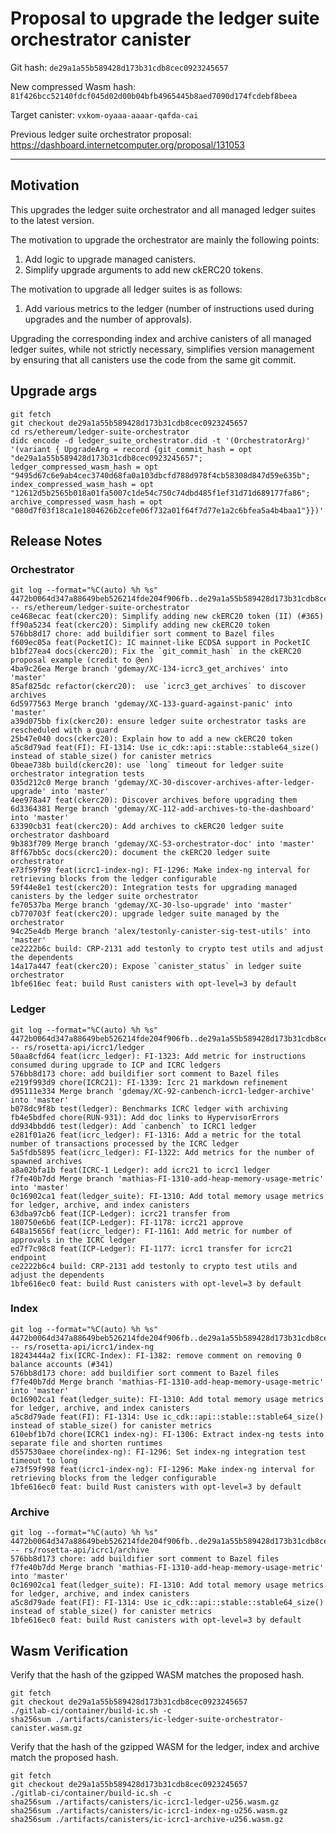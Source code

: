# Proposal to upgrade the ledger suite orchestrator canister

Git hash: `de29a1a55b589428d173b31cdb8cec0923245657`

New compressed Wasm hash: `81f426bcc52140fdcf045d02d00b04bfb4965445b8aed7090d174fcdebf8beea`

Target canister: `vxkom-oyaaa-aaaar-qafda-cai`

Previous ledger suite orchestrator proposal: https://dashboard.internetcomputer.org/proposal/131053

---

## Motivation

This upgrades the ledger suite orchestrator and all managed ledger suites to the latest version.

The motivation to upgrade the orchestrator are mainly the following points:
1. Add logic to upgrade managed canisters.
2. Simplify upgrade arguments to add new ckERC20 tokens.

The motivation to upgrade all ledger suites is as follows:
1. Add various metrics to the ledger (number of instructions used during upgrades and the number of approvals).

Upgrading the corresponding index and archive canisters of all managed ledger suites, while not strictly necessary, simplifies version management by ensuring that all canisters use the code from the same git commit.


## Upgrade args

```
git fetch
git checkout de29a1a55b589428d173b31cdb8cec0923245657
cd rs/ethereum/ledger-suite-orchestrator
didc encode -d ledger_suite_orchestrator.did -t '(OrchestratorArg)' '(variant { UpgradeArg = record {git_commit_hash = opt "de29a1a55b589428d173b31cdb8cec0923245657"; ledger_compressed_wasm_hash = opt "9495d67c6e9ab4cec3740d68fa0a103dbcfd788d978f4cb58308d847d59e635b"; index_compressed_wasm_hash = opt "12612d5b2565b018a01fa5007c1de54c750c74dbd485f1ef31d71d689177fa86"; archive_compressed_wasm_hash = opt "080d7f03f18ca1e1804626b2cefe06f732a01f64f7d77e1a2c6bfea5a4b4baa1"}})'
```

## Release Notes

### Orchestrator

```
git log --format="%C(auto) %h %s" 4472b0064d347a88649beb526214fde204f906fb..de29a1a55b589428d173b31cdb8cec0923245657 -- rs/ethereum/ledger-suite-orchestrator
ce468ecac feat(ckerc20): Simplify adding new ckERC20 token (II) (#365)
ff90a5234 feat(ckerc20): Simplify adding new ckERC20 token
576bb8d17 chore: add buildifier sort comment to Bazel files
f609ec05a feat(PocketIC): IC mainnet-like ECDSA support in PocketIC
b1bf27ea4 docs(ckerc20): Fix the `git_commit_hash` in the ckERC20 proposal example (credit to @en)
4ba9c26ea Merge branch 'gdemay/XC-134-icrc3_get_archives' into 'master'
85af825dc refactor(ckerc20):  use `icrc3_get_archives` to discover archives
6d5977563 Merge branch 'gdemay/XC-133-guard-against-panic' into 'master'
a39d075bb fix(ckerc20): ensure ledger suite orchestrator tasks are rescheduled with a guard
25b47e040 docs(ckerc20): Explain how to add a new ckERC20 token
a5c8d79ad feat(FI): FI-1314: Use ic_cdk::api::stable::stable64_size() instead of stable_size() for canister metrics
0beae738b build(ckerc20): use `long` timeout for ledger suite orchestrator integration tests
035d212c0 Merge branch 'gdemay/XC-30-discover-archives-after-ledger-upgrade' into 'master'
4ee978a47 feat(ckerc20): Discover archives before upgrading them
6d3364381 Merge branch 'gdemay/XC-112-add-archives-to-the-dashboard' into 'master'
63390cb31 feat(ckerc20): Add archives to ckERC20 ledger suite orchestrator dashboard
9b383f709 Merge branch 'gdemay/XC-53-orchestrator-doc' into 'master'
8ff67bb5c docs(ckerc20): document the ckERC20 ledger suite orchestrator
e73f59f99 feat(icrc1-index-ng): FI-1296: Make index-ng interval for retrieving blocks from the ledger configurable
59f44e8e1 test(ckerc20): Integration tests for upgrading managed canisters by the ledger suite orchestrator
fe70537ba Merge branch 'gdemay/XC-30-lso-upgrade' into 'master'
cb770703f feat(ckerc20): upgrade ledger suite managed by the orchestrator
94c25e4db Merge branch 'alex/testonly-canister-sig-test-utils' into 'master'
ce2222b6c build: CRP-2131 add testonly to crypto test utils and adjust the dependents
14a17a447 feat(ckerc20): Expose `canister_status` in ledger suite orchestrator
1bfe616ec feat: build Rust canisters with opt-level=3 by default
 ```

### Ledger

```
git log --format="%C(auto) %h %s" 4472b0064d347a88649beb526214fde204f906fb..de29a1a55b589428d173b31cdb8cec0923245657 -- rs/rosetta-api/icrc1/ledger
50aa8cfd64 feat(icrc_ledger): FI-1323: Add metric for instructions consumed during upgrade to ICP and ICRC ledgers
576bb8d173 chore: add buildifier sort comment to Bazel files
e219f993d9 chore(ICRC21): FI-1339: Icrc 21 markdown refinement
d95111e334 Merge branch 'gdemay/XC-92-canbench-icrc1-ledger-archive' into 'master'
b078dc9f8b test(ledger): Benchmarks ICRC ledger with archiving
fb4e5bdfed chore(RUN-931): Add doc links to HypervisorErrors
dd934bbdd6 test(ledger): Add `canbench` to ICRC1 ledger
e281f01a26 feat(icrc_ledger): FI-1316: Add a metric for the total number of transactions processed by the ICRC ledger
5a5fdb5895 feat(icrc_ledger): FI-1322: Add metrics for the number of spawned archives
a8a02bfa1b feat(ICRC-1 Ledger): add icrc21 to icrc1 ledger
f7fe40b7dd Merge branch 'mathias-FI-1310-add-heap-memory-usage-metric' into 'master'
0c16902ca1 feat(ledger_suite): FI-1310: Add total memory usage metrics for ledger, archive, and index canisters
63dba97cb6 feat(ICP-Ledger): icrc21 transfer from
180750e6b6 feat(ICP-Ledger): FI-1178: icrc21 approve
648a15656f feat(icrc_ledger): FI-1161: Add metric for number of approvals in the ICRC ledger
ed7f7c98c8 feat(ICP-Ledger): FI-1177: icrc1 transfer for icrc21 endpoint
ce2222b6c4 build: CRP-2131 add testonly to crypto test utils and adjust the dependents
1bfe616ec0 feat: build Rust canisters with opt-level=3 by default
```

### Index

```
git log --format="%C(auto) %h %s" 4472b0064d347a88649beb526214fde204f906fb..de29a1a55b589428d173b31cdb8cec0923245657 -- rs/rosetta-api/icrc1/index-ng
18243444a2 fix(ICRC-Index): FI-1382: remove comment on removing 0 balance accounts (#341)
576bb8d173 chore: add buildifier sort comment to Bazel files
f7fe40b7dd Merge branch 'mathias-FI-1310-add-heap-memory-usage-metric' into 'master'
0c16902ca1 feat(ledger_suite): FI-1310: Add total memory usage metrics for ledger, archive, and index canisters
a5c8d79ade feat(FI): FI-1314: Use ic_cdk::api::stable::stable64_size() instead of stable_size() for canister metrics
610ebf1b7d chore(ICRC1 index-ng): FI-1306: Extract index-ng tests into separate file and shorten runtimes
d557530aee chore(index-ng): FI-1296: Set index-ng integration test timeout to long
e73f59f998 feat(icrc1-index-ng): FI-1296: Make index-ng interval for retrieving blocks from the ledger configurable
1bfe616ec0 feat: build Rust canisters with opt-level=3 by default
```

### Archive

```
git log --format="%C(auto) %h %s" 4472b0064d347a88649beb526214fde204f906fb..de29a1a55b589428d173b31cdb8cec0923245657 -- rs/rosetta-api/icrc1/archive
576bb8d173 chore: add buildifier sort comment to Bazel files
f7fe40b7dd Merge branch 'mathias-FI-1310-add-heap-memory-usage-metric' into 'master'
0c16902ca1 feat(ledger_suite): FI-1310: Add total memory usage metrics for ledger, archive, and index canisters
a5c8d79ade feat(FI): FI-1314: Use ic_cdk::api::stable::stable64_size() instead of stable_size() for canister metrics
1bfe616ec0 feat: build Rust canisters with opt-level=3 by default
```

## Wasm Verification

Verify that the hash of the gzipped WASM matches the proposed hash.

```
git fetch
git checkout de29a1a55b589428d173b31cdb8cec0923245657
./gitlab-ci/container/build-ic.sh -c
sha256sum ./artifacts/canisters/ic-ledger-suite-orchestrator-canister.wasm.gz
```

Verify that the hash of the gzipped WASM for the ledger, index and archive match the proposed hash.

```
git fetch
git checkout de29a1a55b589428d173b31cdb8cec0923245657
./gitlab-ci/container/build-ic.sh -c
sha256sum ./artifacts/canisters/ic-icrc1-ledger-u256.wasm.gz
sha256sum ./artifacts/canisters/ic-icrc1-index-ng-u256.wasm.gz
sha256sum ./artifacts/canisters/ic-icrc1-archive-u256.wasm.gz
```
